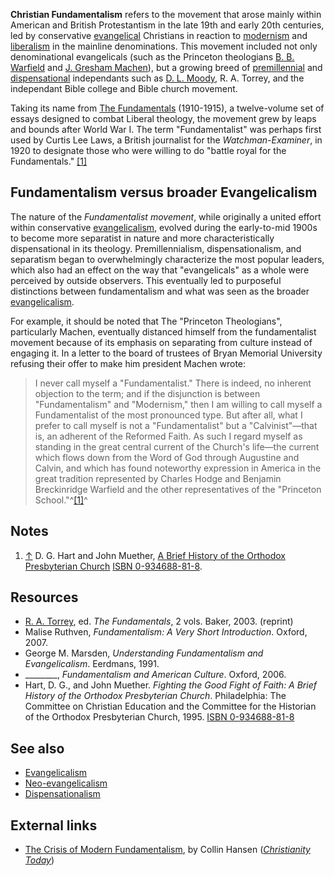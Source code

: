 **Christian Fundamentalism** refers to the movement that arose
mainly within American and British Protestantism in the late 19th
and early 20th centuries, led by conservative
[evangelical](Evangelicalism "Evangelicalism") Christians in
reaction to [modernism](Modernism "Modernism") and
[liberalism](Liberalism "Liberalism") in the mainline
denominations. This movement included not only denominational
evangelicals (such as the Princeton theologians
[B. B. Warfield](B._B._Warfield "B. B. Warfield") and
[J. Gresham Machen](J._Gresham_Machen "J. Gresham Machen")), but a
growing breed of
[premillennial](Premillennialism "Premillennialism") and
[dispensational](Dispensationalism "Dispensationalism")
independants such as [D. L. Moody](D._L._Moody "D. L. Moody"), R.
A. Torrey, and the independant Bible college and Bible church
movement.

Taking its name from
[The Fundamentals](The_Fundamentals "The Fundamentals")
(1910-1915), a twelve-volume set of essays designed to combat
Liberal theology, the movement grew by leaps and bounds after World
War I. The term "Fundamentalist" was perhaps first used by Curtis
Lee Laws, a British journalist for the *Watchman-Examiner*, in 1920
to designate those who were willing to do "battle royal for the
Fundamentals." [[1]](http://mb-soft.com/believe/text/fundamen.htm)

## Fundamentalism versus broader Evangelicalism

The nature of the *Fundamentalist movement*, while originally a
united effort within conservative
[evangelicalism](Evangelicalism "Evangelicalism"), evolved during
the early-to-mid 1900s to become more separatist in nature and more
characteristically dispensational in its theology.
Premillennialism, dispensationalism, and separatism began to
overwhelmingly characterize the most popular leaders, which also
had an effect on the way that "evangelicals" as a whole were
perceived by outside observers. This eventually led to purposeful
distinctions between fundamentalism and what was seen as the
broader [evangelicalism](Evangelicalism "Evangelicalism").

For example, it should be noted that The "Princeton Theologians",
particularly Machen, eventually distanced himself from the
fundamentalist movement because of its emphasis on separating from
culture instead of engaging it. In a letter to the board of
trustees of Bryan Memorial University refusing their offer to make
him president Machen wrote:

> I never call myself a "Fundamentalist." There is indeed, no
> inherent objection to the term; and if the disjunction is between
> "Fundamentalism" and "Modernism," then I am willing to call myself
> a Fundamentalist of the most pronounced type. But after all, what I
> prefer to call myself is not a "Fundamentalist" but a
> "Calvinist"—that is, an adherent of the Reformed Faith. As such I
> regard myself as standing in the great central current of the
> Church's life—the current which flows down from the Word of God
> through Augustine and Calvin, and which has found noteworthy
> expression in America in the great tradition represented by Charles
> Hodge and Benjamin Breckinridge Warfield and the other
> representatives of the "Princeton School."^[[1]](#note-0)^

## Notes

1.  [↑](#ref-0) D. G. Hart and John Muether,
    [A Brief History of the Orthodox Presbyterian Church](http://www.opc.org/books/fighting/pt1.html)
    [ISBN 0-934688-81-8](http://www.theopedia.com/Special:BookSources/0934688818).

## Resources

-   [R. A. Torrey](R._A._Torrey "R. A. Torrey"), ed.
    *The Fundamentals*, 2 vols. Baker, 2003. (reprint)
-   Malise Ruthven, *Fundamentalism: A Very Short Introduction*.
    Oxford, 2007.
-   George M. Marsden,
    *Understanding Fundamentalism and Evangelicalism*. Eerdmans, 1991.
-   \_\_\_\_\_\_\_\_, *Fundamentalism and American Culture*.
    Oxford, 2006.
-   Hart, D. G., and John Muether.
    *Fighting the Good Fight of Faith: A Brief History of the Orthodox Presbyterian Church*.
    Philadelphia: The Committee on Christian Education and the
    Committee for the Historian of the Orthodox Presbyterian Church,
    1995.
    [ISBN 0-934688-81-8](http://www.theopedia.com/Special:BookSources/0934688818)

## See also

-   [Evangelicalism](Evangelicalism "Evangelicalism")
-   [Neo-evangelicalism](Neo-evangelicalism "Neo-evangelicalism")
-   [Dispensationalism](Dispensationalism "Dispensationalism")

## External links

-   [The Crisis of Modern Fundamentalism](http://www.christianitytoday.com/ct/2007/octoberweb-only/143-52.0.html),
    by Collin Hansen
    (*[Christianity Today](Christianity_Today "Christianity Today")*)




